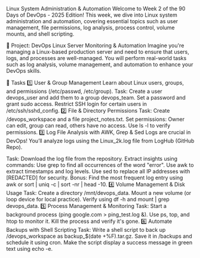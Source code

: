 Linux System Administration & Automation
Welcome to Week 2 of the 90 Days of DevOps - 2025 Edition! This week, we dive into Linux system administration and automation, covering essential topics such as user management, file permissions, log analysis, process control, volume mounts, and shell scripting.

🚀 Project: DevOps Linux Server Monitoring & Automation
Imagine you're managing a Linux-based production server and need to ensure that users, logs, and processes are well-managed. You will perform real-world tasks such as log analysis, volume management, and automation to enhance your DevOps skills.

📌 Tasks
1️⃣ User & Group Management
Learn about Linux users, groups, and permissions (/etc/passwd, /etc/group).
Task:
Create a user devops_user and add them to a group devops_team.
Set a password and grant sudo access.
Restrict SSH login for certain users in /etc/ssh/sshd_config.
2️⃣ File & Directory Permissions
Task:
Create /devops_workspace and a file project_notes.txt.
Set permissions:
Owner can edit, group can read, others have no access.
Use ls -l to verify permissions.
3️⃣ Log File Analysis with AWK, Grep & Sed
Logs are crucial in DevOps! You’ll analyze logs using the Linux_2k.log file from LogHub (GitHub Repo).

Task:
Download the log file from the repository.
Extract insights using commands:
Use grep to find all occurrences of the word "error".
Use awk to extract timestamps and log levels.
Use sed to replace all IP addresses with [REDACTED] for security.
Bonus: Find the most frequent log entry using awk or sort | uniq -c | sort -nr | head -10.
4️⃣ Volume Management & Disk Usage
Task:
Create a directory /mnt/devops_data.
Mount a new volume (or loop device for local practice).
Verify using df -h and mount | grep devops_data.
5️⃣ Process Management & Monitoring
Task:
Start a background process (ping google.com > ping_test.log &).
Use ps, top, and htop to monitor it.
Kill the process and verify it's gone.
6️⃣ Automate Backups with Shell Scripting
Task:
Write a shell script to back up /devops_workspace as backup_$(date +%F).tar.gz.
Save it in /backups and schedule it using cron.
Make the script display a success message in green text using echo -e.
